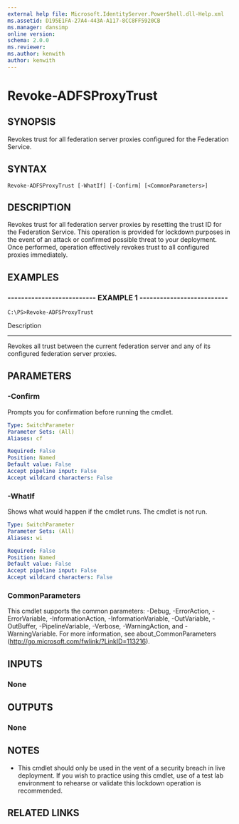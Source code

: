 ```yaml
---
external help file: Microsoft.IdentityServer.PowerShell.dll-Help.xml
ms.assetid: D195E1FA-27A4-443A-A117-8CC8FF5920CB
ms.manager: dansimp
online version: 
schema: 2.0.0
ms.reviewer:
ms.author: kenwith
author: kenwith
---
```


# Revoke-ADFSProxyTrust

## SYNOPSIS
Revokes trust for all federation server proxies configured for the Federation Service.

## SYNTAX

```
Revoke-ADFSProxyTrust [-WhatIf] [-Confirm] [<CommonParameters>]
```

## DESCRIPTION
Revokes trust for all federation server proxies by resetting the trust ID for the Federation Service.
This operation is provided for lockdown purposes in the event of an attack or confirmed possible threat to your deployment.
Once performed, operation effectively revokes trust to all configured proxies immediately.

## EXAMPLES

### -------------------------- EXAMPLE 1 --------------------------
```
C:\PS>Revoke-ADFSProxyTrust
```

Description

-----------

Revokes all trust between the current federation server and any of its configured federation server proxies.

## PARAMETERS

### -Confirm
Prompts you for confirmation before running the cmdlet.

```yaml
Type: SwitchParameter
Parameter Sets: (All)
Aliases: cf

Required: False
Position: Named
Default value: False
Accept pipeline input: False
Accept wildcard characters: False
```

### -WhatIf
Shows what would happen if the cmdlet runs.
The cmdlet is not run.

```yaml
Type: SwitchParameter
Parameter Sets: (All)
Aliases: wi

Required: False
Position: Named
Default value: False
Accept pipeline input: False
Accept wildcard characters: False
```

### CommonParameters
This cmdlet supports the common parameters: -Debug, -ErrorAction, -ErrorVariable, -InformationAction, -InformationVariable, -OutVariable, -OutBuffer, -PipelineVariable, -Verbose, -WarningAction, and -WarningVariable. For more information, see about_CommonParameters (http://go.microsoft.com/fwlink/?LinkID=113216).

## INPUTS

### None

## OUTPUTS

### None

## NOTES
* This cmdlet should only be used in the vent of a security breach in live deployment. If you wish to practice using this cmdlet, use of a test lab environment to rehearse or validate this lockdown operation is recommended.

## RELATED LINKS

